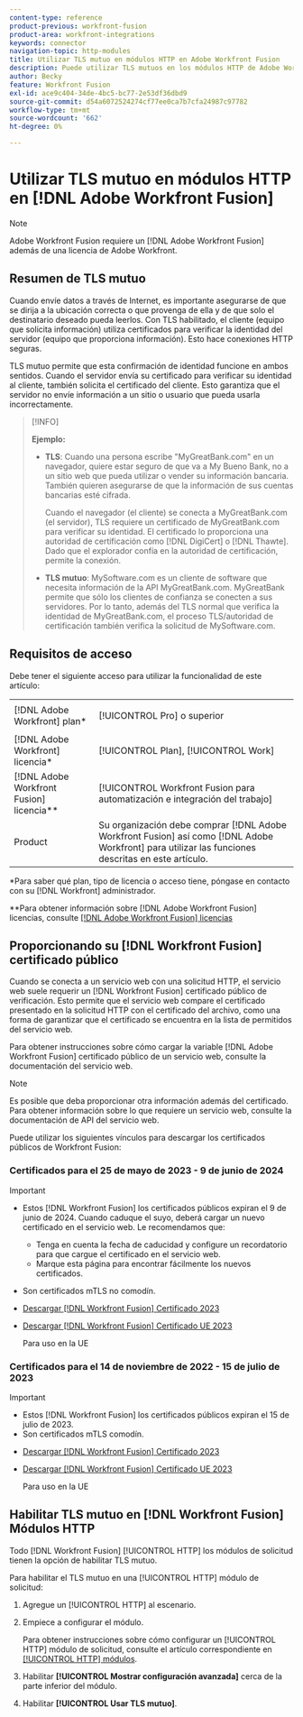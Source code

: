 ```yaml
---
content-type: reference
product-previous: workfront-fusion
product-area: workfront-integrations
keywords: connector
navigation-topic: http-modules
title: Utilizar TLS mutuo en módulos HTTP en Adobe Workfront Fusion
description: Puede utilizar TLS mutuos en los módulos HTTP de Adobe Workfront Fusion, lo que permite que ambas partes de la transacción de información verifiquen la identidad del otro.
author: Becky
feature: Workfront Fusion
exl-id: ace9c404-34de-4bc5-bc77-2e53df36dbd9
source-git-commit: d54a6072524274cf77ee0ca7b7cfa24987c97782
workflow-type: tm+mt
source-wordcount: '662'
ht-degree: 0%

---
```


# Utilizar TLS mutuo en módulos HTTP en [!DNL Adobe Workfront Fusion]

>[!NOTE]
>
>Adobe Workfront Fusion requiere un [!DNL Adobe Workfront Fusion] además de una licencia de Adobe Workfront.

## Resumen de TLS mutuo

Cuando envíe datos a través de Internet, es importante asegurarse de que se dirija a la ubicación correcta o que provenga de ella y de que solo el destinatario deseado pueda leerlos. Con TLS habilitado, el cliente (equipo que solicita información) utiliza certificados para verificar la identidad del servidor (equipo que proporciona información). Esto hace conexiones HTTP seguras.

TLS mutuo permite que esta confirmación de identidad funcione en ambos sentidos. Cuando el servidor envía su certificado para verificar su identidad al cliente, también solicita el certificado del cliente. Esto garantiza que el servidor no envíe información a un sitio o usuario que pueda usarla incorrectamente.

>[!INFO]
>
>**Ejemplo:**
>
>* **TLS**: Cuando una persona escribe &quot;MyGreatBank.com&quot; en un navegador, quiere estar seguro de que va a My Bueno Bank, no a un sitio web que pueda utilizar o vender su información bancaria. También quieren asegurarse de que la información de sus cuentas bancarias esté cifrada.
   >
   >   Cuando el navegador (el cliente) se conecta a MyGreatBank.com (el servidor), TLS requiere un certificado de MyGreatBank.com para verificar su identidad. El certificado lo proporciona una autoridad de certificación como [!DNL DigiCert] o [!DNL Thawte]. Dado que el explorador confía en la autoridad de certificación, permite la conexión.
>
>* **TLS mutuo**: MySoftware.com es un cliente de software que necesita información de la API MyGreatBank.com. MyGreatBank permite que sólo los clientes de confianza se conecten a sus servidores. Por lo tanto, además del TLS normal que verifica la identidad de MyGreatBank.com, el proceso TLS/autoridad de certificación también verifica la solicitud de MySoftware.com.


## Requisitos de acceso

Debe tener el siguiente acceso para utilizar la funcionalidad de este artículo:

<table style="table-layout:auto"> 
 <col> 
 <col> 
 <tbody> 
  <tr> 
   <td role="rowheader">[!DNL Adobe Workfront] plan*</td> 
   <td> <p>[!UICONTROL Pro] o superior</p> </td> 
  </tr> 
  <tr data-mc-conditions=""> 
   <td role="rowheader">[!DNL Adobe Workfront] licencia*</td> 
   <td> <p>[!UICONTROL Plan], [!UICONTROL Work]</p> </td> 
  </tr> 
  <tr> 
   <td role="rowheader">[!DNL Adobe Workfront Fusion] licencia**</td> 
   <td> <p>[!UICONTROL Workfront Fusion para automatización e integración del trabajo] </p> </td> 
  </tr> 
  <tr> 
   <td role="rowheader">Product</td> 
   <td>Su organización debe comprar [!DNL Adobe Workfront Fusion] así como [!DNL Adobe Workfront] para utilizar las funciones descritas en este artículo.</td> 
  </tr> 
 </tbody> 
</table>

&#42;Para saber qué plan, tipo de licencia o acceso tiene, póngase en contacto con su [!DNL Workfront] administrador.

&#42;&#42;Para obtener información sobre [!DNL Adobe Workfront Fusion] licencias, consulte [[!DNL Adobe Workfront Fusion] licencias](../../../workfront-fusion/get-started/license-automation-vs-integration.md)

## Proporcionando su [!DNL Workfront Fusion] certificado público


Cuando se conecta a un servicio web con una solicitud HTTP, el servicio web suele requerir un [!DNL Workfront Fusion] certificado público de verificación. Esto permite que el servicio web compare el certificado presentado en la solicitud HTTP con el certificado del archivo, como una forma de garantizar que el certificado se encuentra en la lista de permitidos del servicio web.

Para obtener instrucciones sobre cómo cargar la variable [!DNL Adobe Workfront Fusion] certificado público de un servicio web, consulte la documentación del servicio web.

>[!NOTE]
>
>Es posible que deba proporcionar otra información además del certificado. Para obtener información sobre lo que requiere un servicio web, consulte la documentación de API del servicio web.

Puede utilizar los siguientes vínculos para descargar los certificados públicos de Workfront Fusion:

### Certificados para el 25 de mayo de 2023 - 9 de junio de 2024

>[!IMPORTANT]
>
>* Estos [!DNL Workfront Fusion] los certificados públicos expiran el 9 de junio de 2024. Cuando caduque el suyo, deberá cargar un nuevo certificado en el servicio web. Le recomendamos que:
   >
   >   * Tenga en cuenta la fecha de caducidad y configure un recordatorio para que cargue el certificado en el servicio web.
   >   * Marque esta página para encontrar fácilmente los nuevos certificados.
>
* Son certificados mTLS no comodín.
>

* [Descargar [!DNL Workfront Fusion] Certificado 2023](/help/quicksilver/workfront-fusion/apps-and-their-modules/http-modules/assets/fusion-prod-us-mtls-certificate.pem)
* [Descargar [!DNL Workfront Fusion] Certificado UE 2023](/help/quicksilver/workfront-fusion/apps-and-their-modules/http-modules/assets/fusion-prod-eu-mtls-certificate.pem)

   Para uso en la UE

### Certificados para el 14 de noviembre de 2022 - 15 de julio de 2023

>[!IMPORTANT]
>
>* Estos [!DNL Workfront Fusion] los certificados públicos expiran el 15 de julio de 2023.
>* Son certificados mTLS comodín.


* [Descargar [!DNL Workfront Fusion] Certificado 2023](https://cdn.experience.workfront.com/Documentation/Workfront+Fusion+2.0+public+certificates/app_workfrontfusion_com-jul-15-2023+updated.cer)
* [Descargar [!DNL Workfront Fusion] Certificado UE 2023](https://cdn.experience.workfront.com/Documentation/Workfront+Fusion/app-eu_workfrontfusion_com-jul-15-2023.cer)

   Para uso en la UE

## Habilitar TLS mutuo en [!DNL Workfront Fusion] Módulos HTTP

Todo [!DNL Workfront Fusion] [!UICONTROL HTTP] los módulos de solicitud tienen la opción de habilitar TLS mutuo.

Para habilitar el TLS mutuo en una [!UICONTROL HTTP] módulo de solicitud:

1. Agregue un [!UICONTROL HTTP] al escenario.
1. Empiece a configurar el módulo.

   Para obtener instrucciones sobre cómo configurar un [!UICONTROL HTTP] módulo de solicitud, consulte el artículo correspondiente en [[!UICONTROL HTTP] módulos](../../../workfront-fusion/apps-and-their-modules/http-modules/http-modules-1.md).

1. Habilitar **[!UICONTROL Mostrar configuración avanzada]** cerca de la parte inferior del módulo.
1. Habilitar **[!UICONTROL Usar TLS mutuo]**.
